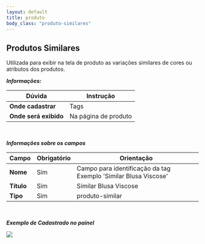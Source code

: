 ```yaml
---
layout: default
title: produto
body_class: "produto-similares"
---
```



## Produtos Similares

Utilizada para exibir na tela de produto as variações similares de cores ou atributos dos produtos. 


***Informações:***

| Dúvida                          | Instrução                                                               |
| ------------------------------- | ----------------------------------------------------------------------- |
| **Onde cadastrar**              | Tags                                                                    |
| **Onde será exibido**           | Na página de produto                    |


&nbsp;

***Informações sobre os campos***



| Campo         | Obrigatório         | Orientação                                |
| ------------- | ------------------- | ----------------------------------------- |
| **Nome**      | Sim      | Campo para identificação da tag Exemplo 'Similar Blusa Viscose'                    |
| **Título**    | Sim | Similar Blusa Viscose            |
| **Tipo** | Sim | produto-similar    |



&nbsp;



***Exemplo de Cadastrado no painel***


<div class="print-painel">
    <img src="{{ site.baseurl }}/arquivos/prints/tag-similiar.png">
</div>

